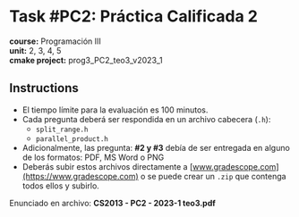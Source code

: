 # Task #PC2: Práctica Calificada 2 
**course:** Programación III  
**unit:** 2, 3, 4, 5  
**cmake project:** prog3_PC2_teo3_v2023_1

## Instructions
- El tiempo límite para la evaluación es 100 minutos.
- Cada pregunta deberá ser respondida en un archivo cabecera (`.h`):
    - `split_range.h`
    - `parallel_product.h`
- Adicionalmente, las pregunta: **#2 y #3** debía de ser entregada en alguno de los formatos: PDF, MS Word o PNG
- Deberás subir estos archivos directamente a [www.gradescope.com](https://www.gradescope.com) o se puede crear un `.zip` que contenga todos ellos y subirlo.

Enunciado en archivo: **CS2013 - PC2 - 2023-1 teo3.pdf**
